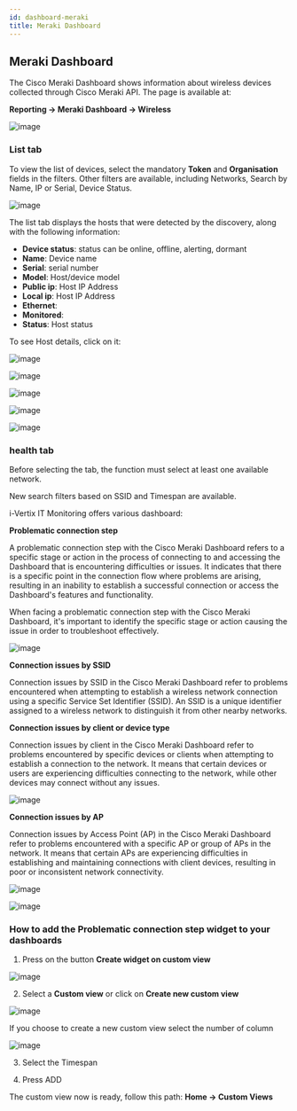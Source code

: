 ```yaml
---
id: dashboard-meraki
title: Meraki Dashboard
---
```


## Meraki Dashboard

The Cisco Meraki Dashboard shows information about wireless devices collected through Cisco Meraki API.
The page is available at:

**Reporting -> Meraki Dashboard -> Wireless**

![image](../assets/discovery/meraki11.png)

### List tab

To view the list of devices, select the mandatory **Token** and **Organisation** fields in the filters. Other filters are available, including Networks, Search by Name, IP or Serial, Device Status.

![image](../assets/discovery/meraki12.png)

The list tab displays the hosts that were detected by the discovery, along with the following information:

* **Device status**: status can be online, offline, alerting, dormant
* **Name**: Device name
* **Serial**: serial number
* **Model**: Host/device model 
* **Public ip**: Host IP Address
* **Local ip**: Host IP Address
* **Ethernet**:
* **Monitored**:
* **Status**: Host status

To see Host details, click on it:

![image](../assets/discovery/meraki13.png)

![image](../assets/discovery/meraki14.png)

![image](../assets/discovery/meraki15.png)

![image](../assets/discovery/meraki16.png)

![image](../assets/discovery/meraki17.png)

### health tab
Before selecting the tab, the function must select at least one available network.

New search filters based on SSID and Timespan are available.

i-Vertix IT Monitoring offers various dashboard:

**Problematic connection step**

A problematic connection step with the Cisco Meraki Dashboard refers to a specific stage or action in the process of connecting to and accessing the Dashboard that is encountering difficulties or issues. It indicates that there is a specific point in the connection flow where problems are arising, resulting in an inability to establish a successful connection or access the Dashboard's features and functionality.

When facing a problematic connection step with the Cisco Meraki Dashboard, it's important to identify the specific stage or action causing the issue in order to troubleshoot effectively. 

![image](../assets/discovery/meraki18.png)

**Connection issues by SSID**

Connection issues by SSID in the Cisco Meraki Dashboard refer to problems encountered when attempting to establish a wireless network connection using a specific Service Set Identifier (SSID). An SSID is a unique identifier assigned to a wireless network to distinguish it from other nearby networks.

**Connection issues by client or device type**

Connection issues by client in the Cisco Meraki Dashboard refer to problems encountered by specific devices or clients when attempting to establish a connection to the network. It means that certain devices or users are experiencing difficulties connecting to the network, while other devices may connect without any issues.

![image](../assets/discovery/dash1.png)

**Connection issues by AP**

Connection issues by Access Point (AP) in the Cisco Meraki Dashboard refer to problems encountered with a specific AP or group of APs in the network. It means that certain APs are experiencing difficulties in establishing and maintaining connections with client devices, resulting in poor or inconsistent network connectivity.

![image](../assets/discovery/dash2.png)

![image](../assets/discovery/dash3.png)

### How to add the Problematic connection step widget to your dashboards

1. Press on the button **Create widget on custom view**

![image](../assets/discovery/meraki_widget1.png)

2. Select a **Custom view** or click on **Create new custom view**

![image](../assets/discovery/meraki_widget2.png)

If you choose to create a new custom view select the number of column

![image](../assets/discovery/meraki_widget3.png)

3. Select the Timespan

4. Press ADD

The custom view now is ready, follow this path: **Home -> Custom Views**